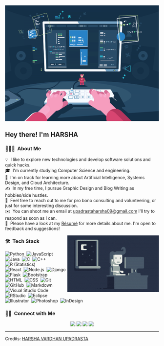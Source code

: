 ![UPADRASTA HARSHA VARDHAN](https://github.com/upadrastaharshavardhan/upadrastaharshavardhan/blob/main/booting-up-developer-economy-how-tech-startups-are-helping-coders-build-and-test-software-faster.webp)

<h2>Hey there! I'm HARSHA</h2>

<!-- ## 👋 &nbsp;Hey there! I'm HARSHA VARDHAN -->

### 👨🏻‍💻 &nbsp;About Me 

💡 &nbsp;I like to explore new technologies and develop software solutions and quick hacks.\
🎓 &nbsp;I'm currently studying Computer Science and engineering.\
🌱 &nbsp;I'm on track for learning more about Artificial Intelligence, Systems Design, and Cloud Architecture.\
✍️ &nbsp;In my free time, I pursue Graphic Design and Blog Writing as hobbies/side hustles.\
💬 &nbsp;Feel free to reach out to me for pro bono consulting and volunteering, or just for some interesting discussion.\
✉️ &nbsp;You can shoot me an email at upadrastaharsha09@gmail.com I'll try to respond as soon as I can.\
📄 &nbsp;Please have a look at my [Résumé](https://drive.google.com/file/d/1QnRkKEa40Ah6QqqRUDfDc2aYPA1IpsIq/view?usp=sharing) for more details about me. I'm open to feedback and suggestions!

<img alt="Night Coding" src="https://raw.githubusercontent.com/AVS1508/AVS1508/master/assets/Night-Coding.gif" align="right"/>

### 🛠 &nbsp;Tech Stack

![Python](https://img.shields.io/badge/-Python-05122A?style=flat&logo=python)&nbsp;
![JavaScript](https://img.shields.io/badge/-JavaScript-05122A?style=flat&logo=javascript)&nbsp;
![Java](https://img.shields.io/badge/-Java-05122A?style=flat&logo=Java&logoColor=FFA518)&nbsp;
![C](https://img.shields.io/badge/-C-05122A?style=flat&logo=C&logoColor=A8B9CC)&nbsp;
![C++](https://img.shields.io/badge/-C++-05122A?style=flat&logo=C%2B%2B&logoColor=00599C)&nbsp;
![R (Statistics)](https://img.shields.io/badge/-R-05122A?style=flat&logo=R&logoColor=276DC3)\
![React](https://img.shields.io/badge/-React-05122A?style=flat&logo=react)&nbsp;
![Node.js](https://img.shields.io/badge/-Node.js-05122A?style=flat&logo=node.js)&nbsp;
![Django](https://img.shields.io/badge/-Django-05122A?style=flat&logo=django&logoColor=092E20)&nbsp;
![Flask](https://img.shields.io/badge/-Flask-05122A?style=flat&logo=flask)&nbsp;
![Bootstrap](https://img.shields.io/badge/-Bootstrap-05122A?style=flat&logo=bootstrap&logoColor=563D7C)\
![HTML](https://img.shields.io/badge/-HTML-05122A?style=flat&logo=HTML5)&nbsp;
![CSS](https://img.shields.io/badge/-CSS-05122A?style=flat&logo=CSS3&logoColor=1572B6)&nbsp;
![Git](https://img.shields.io/badge/-Git-05122A?style=flat&logo=git)&nbsp;
![GitHub](https://img.shields.io/badge/-GitHub-05122A?style=flat&logo=github)&nbsp;
![Markdown](https://img.shields.io/badge/-Markdown-05122A?style=flat&logo=markdown)\
![Visual Studio Code](https://img.shields.io/badge/-Visual%20Studio%20Code-05122A?style=flat&logo=visual-studio-code&logoColor=007ACC)&nbsp;
![RStudio](https://img.shields.io/badge/-RStudio-05122A?style=flat&logo=rstudio)&nbsp;
![Eclipse](https://img.shields.io/badge/-Eclipse-05122A?style=flat&logo=eclipse-ide&logoColor=2C2255)\
![Illustrator](https://img.shields.io/badge/-Illustrator-05122A?style=flat&logo=adobe-illustrator)&nbsp;
![Photoshop](https://img.shields.io/badge/-Photoshop-05122A?style=flat&logo=adobe-photoshop)&nbsp;
![InDesign](https://img.shields.io/badge/-InDesign-05122A?style=flat&logo=adobe-indesign)


### 🤝🏻 &nbsp;Connect with Me

<p align="center">
<a href="https://www.linkedin.com/in/harsha-upadrasta-a33a461a2"><img src="https://img.shields.io/badge/-harsha%20vardhan%20upadrasta-0077B5?style=flat&logo=Linkedin&logoColor=white"/></a>
<a href="mailto:upadrastaharsha09@gmail.com"><img src="https://img.shields.io/badge/-harsha mail-D14836?style=flat&logo=Gmail&logoColor=white"/></a>
<a href="https://instagram.com/upadrasta_harsha_?igshid=YmMyMTA2M2Y=_"><img src="https://img.shields.io/badge/-harsha__-E4405F?style=flat&logo=Instagram&logoColor=white"/></a>
<a href="https://www.facebook.com/pasyanth.updrasta"><img src="https://img.shields.io/badge/-@HARSHA-1877F2?style=flat&logo=Facebook&logoColor=white"/></a>
</p>

-----
Credits: [HARSHA VARDHAN UPADRASTA](https://github.com/upadrastaharshavardhan)
